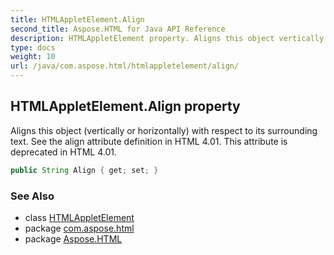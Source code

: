 ```yaml
---
title: HTMLAppletElement.Align
second_title: Aspose.HTML for Java API Reference
description: HTMLAppletElement property. Aligns this object vertically or horizontally with respect to its surrounding text. See the align attribute definition in HTML 4.01. This attribute is deprecated in HTML 4.01
type: docs
weight: 10
url: /java/com.aspose.html/htmlappletelement/align/
---
```

## HTMLAppletElement.Align property

Aligns this object (vertically or horizontally) with respect to its surrounding text. See the align attribute definition in HTML 4.01. This attribute is deprecated in HTML 4.01.

```java
public String Align { get; set; }
```

### See Also

* class [HTMLAppletElement](../)
* package [com.aspose.html](../../htmlappletelement/)
* package [Aspose.HTML](../../../)
